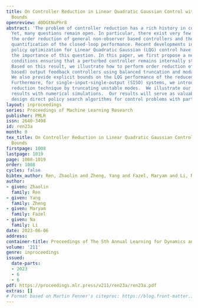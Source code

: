```yaml
---
title: On Controller Reduction in Linear Quadratic Gaussian Control with Performance
  Bounds
openreview: d0DGtNvPhr8
abstract: 'The problem of controller reduction has a rich history in control theory.
  Yet, many questions remain open. In particular, there exist very few results on
  the order reduction of general non-observer based controllers and the subsequent
  quantification of the closed-loop performance. Recent developments in model-free
  policy optimization for Linear Quadratic Gaussian (LQG) control have highlighted
  the importance of this question. In this paper, we first propose a new set of sufficient
  conditions ensuring that a perturbed controller remains internally stabilizing.
  Based on this result, we illustrate how to perform order reduction of general (non-observer
  based) output feedback controllers using balanced truncation and modal truncation.
  We also provide explicit bounds on the LQG performance of the reduced-order controller.
  Furthermore, for single-input-single-output (SISO) systems, we introduce a new controller
  reduction technique by truncating unstable modes.  We illustrate our theoretical
  results with numerical simulations.  Our results will serve as valuable tools to
  design direct policy search algorithms for control problems with partial observations. '
layout: inproceedings
series: Proceedings of Machine Learning Research
publisher: PMLR
issn: 2640-3498
id: ren23a
month: 0
tex_title: On Controller Reduction in Linear Quadratic Gaussian Control with Performance
  Bounds
firstpage: 1008
lastpage: 1019
page: 1008-1019
order: 1008
cycles: false
bibtex_author: Ren, Zhaolin and Zheng, Yang and Fazel, Maryam and Li, Na
author:
- given: Zhaolin
  family: Ren
- given: Yang
  family: Zheng
- given: Maryam
  family: Fazel
- given: Na
  family: Li
date: 2023-06-06
address:
container-title: Proceedings of The 5th Annual Learning for Dynamics and Control Conference
volume: '211'
genre: inproceedings
issued:
  date-parts:
  - 2023
  - 6
  - 6
pdf: https://proceedings.mlr.press/v211/ren23a/ren23a.pdf
extras: []
# Format based on Martin Fenner's citeproc: https://blog.front-matter.io/posts/citeproc-yaml-for-bibliographies/
---
```

